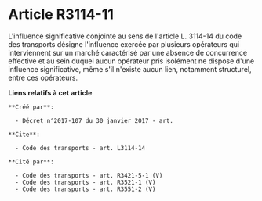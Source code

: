 # Article R3114-11

L'influence significative conjointe au sens de l'article L. 3114-14 du code des transports désigne l'influence exercée par
plusieurs opérateurs qui interviennent sur un marché caractérisé par une absence de concurrence effective et au sein duquel
aucun opérateur pris isolément ne dispose d'une influence significative, même s'il n'existe aucun lien, notamment structurel,
entre ces opérateurs.

**Liens relatifs à cet article**

	**Créé par**:

	  - Décret n°2017-107 du 30 janvier 2017 - art.

	**Cite**:

	  - Code des transports - art. L3114-14

	**Cité par**:

	  - Code des transports - art. R3421-5-1 (V)
	  - Code des transports - art. R3521-1 (V)
	  - Code des transports - art. R3551-2 (V)
